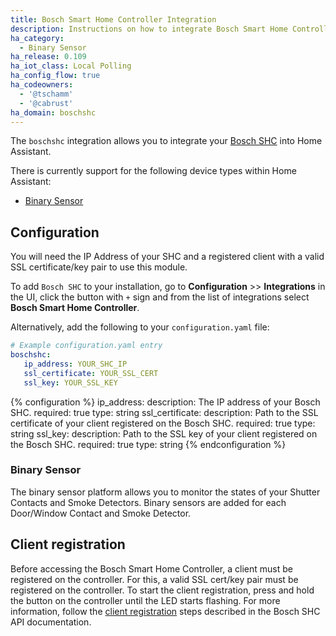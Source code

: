 ```yaml
---
title: Bosch Smart Home Controller Integration
description: Instructions on how to integrate Bosch Smart Home Controller into Home Assistant.
ha_category:
  - Binary Sensor
ha_release: 0.109
ha_iot_class: Local Polling
ha_config_flow: true
ha_codeowners:
  - '@tschamm'
  - '@cabrust'
ha_domain: boschshc
---
```


The `boschshc` integration allows you to integrate your [Bosch SHC](https://www.bosch-smarthome.com) into Home Assistant.

There is currently support for the following device types within Home Assistant:

- [Binary Sensor](#binary-sensor)

## Configuration

You will need the IP Address of your SHC and a registered client with a valid SSL certificate/key pair to use this module.

To add `Bosch SHC` to your installation, go to **Configuration** >> **Integrations** in the UI, click the button with `+` sign and from the list of integrations select **Bosch Smart Home Controller**.

Alternatively, add the following to your `configuration.yaml` file:

```yaml
# Example configuration.yaml entry
boschshc:
   ip_address: YOUR_SHC_IP
   ssl_certificate: YOUR_SSL_CERT
   ssl_key: YOUR_SSL_KEY
```

{% configuration %}
ip_address:
  description: The IP address of your Bosch SHC.
  required: true
  type: string
ssl_certificate:
  description: Path to the SSL certificate of your client registered on the Bosch SHC.
  required: true
  type: string
ssl_key:
  description: Path to the SSL key of your client registered on the Bosch SHC.
  required: true
  type: string
{% endconfiguration %}

### Binary Sensor

The binary sensor platform allows you to monitor the states of your Shutter Contacts and Smoke Detectors. Binary sensors are added for each Door/Window Contact and Smoke Detector.

## Client registration

Before accessing the Bosch Smart Home Controller, a client must be registered on the controller. For this, a valid SSL cert/key pair must be registered on the controller. To start the client registration, press and hold the button on the controller until the LED starts flashing. For more information, follow the [client registration](https://github.com/BoschSmartHome/bosch-shc-api-docs/tree/master/postman#register-a-new-client-to-the-bosch-smart-home-controller) steps described in the Bosch SHC API documentation.
